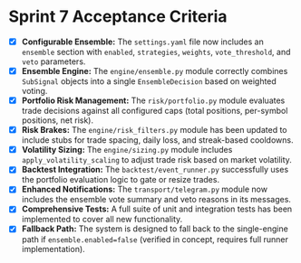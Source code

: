 # Sprint 7 Acceptance Criteria

- [x] **Configurable Ensemble:** The `settings.yaml` file now includes an `ensemble` section with `enabled`, `strategies`, `weights`, `vote_threshold`, and `veto` parameters.
- [x] **Ensemble Engine:** The `engine/ensemble.py` module correctly combines `SubSignal` objects into a single `EnsembleDecision` based on weighted voting.
- [x] **Portfolio Risk Management:** The `risk/portfolio.py` module evaluates trade decisions against all configured caps (total positions, per-symbol positions, net risk).
- [x] **Risk Brakes:** The `engine/risk_filters.py` module has been updated to include stubs for trade spacing, daily loss, and streak-based cooldowns.
- [x] **Volatility Sizing:** The `engine/sizing.py` module includes `apply_volatility_scaling` to adjust trade risk based on market volatility.
- [x] **Backtest Integration:** The `backtest/event_runner.py` successfully uses the portfolio evaluation logic to gate or resize trades.
- [x] **Enhanced Notifications:** The `transport/telegram.py` module now includes the ensemble vote summary and veto reasons in its messages.
- [x] **Comprehensive Tests:** A full suite of unit and integration tests has been implemented to cover all new functionality.
- [x] **Fallback Path:** The system is designed to fall back to the single-engine path if `ensemble.enabled=false` (verified in concept, requires full runner implementation).